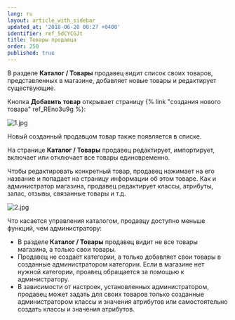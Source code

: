 ```yaml
---
lang: ru
layout: article_with_sidebar
updated_at: '2018-06-20 00:27 +0400'
identifier: ref_5dCYCGJt
title: Товары продавца
order: 250
published: true
---
```

В разделе **Каталог / Товары** продавец видит список своих товаров, представленных в магазине, добавляет новые товары и редактирует существующие.

Кнопка **Добавить товар** открывает страницу {% link "создания нового товара" ref_REno3u9g %}:

![1.jpg]({{site.baseurl}}/attachments/ref_5dCYCGJt/1.jpg)

Новый созданный продавцом товар также появляется в списке.

На странице **Каталог / Товары** продавец редактирует, импортирует, включает или отключает все товары единовременно. 

Чтобы редактировать конкретный товар, продавец нажимает на его название и попадает на страницу информации об этом товаре. Как и администратор магазина, продавец редактирует классы, атрибуты, запас, отзывы, связанные товары и т.д.

![2.jpg]({{site.baseurl}}/attachments/ref_5dCYCGJt/2.jpg)

Что касается управления каталогом, продавцу доступно меньше функций, чем администратору:

*   В разделе **Каталог / Товары** продавец видит не все товары магазина, а только свои товары.
*   Продавец не создаёт категории, а только добавляет свои товары в созданные администратором категории. Если в магазине нет нужной категории, проавец обращается за помощью к администратору.
*   В зависимости от настроек, установленных администратором, продавец может задать для своих товаров только созданные администратором классы и значения атрибутов или самостоятельно создать классы и значения атрибутов.
